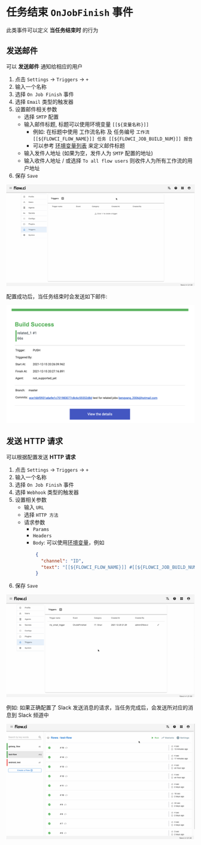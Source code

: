 # 任务结束 `OnJobFinish` 事件

此类事件可以定义 __当任务结束时__ 的行为

## 发送邮件

可以 __发送邮件__ 通知给相应的用户

1. 点击 `Settings` -> `Triggers` -> `+`
2. 输入一个名称
3. 选择 `On Job Finish` 事件
4. 选择 `Email` 类型的触发器
5. 设置邮件相关参数
   - 选择 `SMTP` 配置
   - 输入邮件标题, 标题可以使用环境变量 `[[${变量名称}]]`
     * 例如: 在标题中使用 工作流名称 及 任务编号 `工作流 [[${FLOWCI_FLOW_NAME}]] 任务 [[${FLOWCI_JOB_BUILD_NUM}]] 报告`
     * 可以参考 [环境变量列表](cn/agents/vars.md) 来定义邮件标题 
   - 输入发件人地址 (如果为空，发件人为 `SMTP` 配置的地址)
   - 输入收件人地址 / 或选择 `To all flow users` 则收件人为所有工作流的用户地址
6. 保存 `Save`

![create_email_trigger](../../_images/trigger/create_job_finish_email.gif)

配置成功后，当任务结束时会发送如下邮件:

![email_sample](../../_images/trigger/email_sample.png)


## 发送 HTTP 请求

可以根据配置发送 __HTTP 请求__ 

1. 点击 `Settings` -> `Triggers` -> `+`
2. 输入一个名称
3. 选择 `On Job Finish` 事件
4. 选择 `Webhook` 类型的触发器
5. 设置相关参数
   - 输入 `URL`
   - 选择 `HTTP 方法`
   - 请求参数
     * `Params`
     * `Headers`
     * `Body`: 可以使用[环境变量](cn/agents/vars.md)，例如
       ```json
        {
          "channel": "ID",
          "text": "[[${FLOWCI_FLOW_NAME}]] #[[${FLOWCI_JOB_BUILD_NUM}]] is [[${FLOWCI_JOB_STATUS}]] at [[${FLOWCI_JOB_URL}]]"
        }
       ```
6. 保存 `Save`

![create_webhook_trigger](../../_images/trigger/create_job_finish_webhook.gif)

例如: 如果正确配置了 Slack 发送消息的请求，当任务完成后，会发送所对应的消息到 Slack 频道中

![send_webhook_trigger](../../_images/trigger/send_job_finish_webhook.gif)